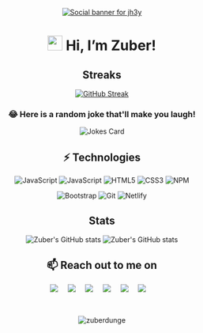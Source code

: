 <div align=center>

[![Social banner for jh3y](https://miro.medium.com/max/960/1*06f6VMGAqEQoLQw8uzgPoA.gif)](https://zuberdunge.netlify.app)

# <img src="https://raw.githubusercontent.com/aemmadi/aemmadi/master/wave.gif" width="30px"> Hi, I’m Zuber!

## Streaks
  
  
[![GitHub Streak](https://github-readme-streak-stats.herokuapp.com/?user=ZuberDunge&theme=radical&hide_border=true&date_format=M%20j%5B%2C%20Y%5D)](https://zuberdunge.tech)

### 😂 Here is a random joke that'll make you laugh!
![Jokes Card](https://readme-jokes.vercel.app/api)

## ⚡ Technologies
  
![JavaScript](https://img.shields.io/badge/React-20232A?style=for-the-badge&logo=react&logoColor=61DAFB)
![JavaScript](https://img.shields.io/badge/JavaScript-323330?style=for-the-badge&logo=javascript&logoColor=F7DF1E)
![HTML5](https://img.shields.io/badge/-HTML5-%23E44D27?style=for-the-badge&logo=html5&logoColor=ffffff)
![CSS3](https://img.shields.io/badge/-CSS3-%231572B6?style=for-the-badge&logo=css3)
![NPM](https://img.shields.io/badge/npm-CB3837?style=for-the-badge&logo=npm&logoColor=white)

![Bootstrap](https://img.shields.io/badge/Bootstrap-563D7C?style=for-the-badge&logo=bootstrap&logoColor=white)
![Git](https://img.shields.io/badge/Git-F05032?style=for-the-badge&logo=git&logoColor=white)
![Netlify](https://img.shields.io/badge/Netlify-00C7B7?style=for-the-badge&logo=netlify&logoColor=white)
  
  
  
  
  
## Stats
![Zuber's GitHub stats](https://github-readme-stats.vercel.app/api?username=ZuberDunge&hide=stars&show_icons=true&count_private=true&theme=radical)
![Zuber's GitHub stats](https://github-readme-stats.vercel.app/api/top-langs/?username=ZuberDunge&layout=compact&theme=radical)

 <h2 align="center">📫 Reach out to me on</h2>
<p align="center">
   <a target="_blank"href="https://ZuberDunge.tech"><img src="https://img.shields.io/badge/website-000000?style=for-the-badge&logo=About.me&logoColor=white" /></a>&nbsp;&nbsp;&nbsp;&nbsp;  
   <a target="_blank"href="https://www.instagram.com/ZuberDunge"><img src="https://img.shields.io/badge/linkedin-%230077B5.svg?&style=for-the-badge&logo=instagram&logoColor=white" /></a>&nbsp;&nbsp;&nbsp;&nbsp;  
    <a href="https://zuberdunge.hashnode.dev/"><img src="	https://img.shields.io/badge/Hashnode-2962FF?style=for-the-badge&logo=hashnode&logoColor=white" /></a>&nbsp;&nbsp;&nbsp;&nbsp;
  <a target="_blank"href="https://www.linkedin.com/in/ZuberDunge"><img src="https://img.shields.io/badge/linkedin-%230077B5.svg?&style=for-the-badge&logo=linkedin&logoColor=white" /></a>&nbsp;&nbsp;&nbsp;&nbsp;  
  <a target="_blank"href="https://twitter.com/ZuberDunge"><img src="https://img.shields.io/badge/twitter-%231DA1F2.svg?&style=for-the-badge&logo=twitter&logoColor=white" /></a>&nbsp;&nbsp;&nbsp;&nbsp;  
  <a href="mailto:iamZuberDunge@gmail.com?subject=Hello%20Zuber,%20From%20Github"><img src="https://img.shields.io/badge/gmail-%23D14836.svg?&style=for-the-badge&logo=gmail&logoColor=white" /></a>&nbsp;&nbsp;&nbsp;&nbsp;
  </p><br/>
  

<p align="center"> <img src="https://komarev.com/ghpvc/?username=zuberdunge&label=Profile%20views&color=0e75b6&style=flat" alt="zuberdunge" /> </p>



<!---
ZuberDunge/ZuberDunge is a ✨ special ✨ repository because its `README.md` (this file) appears on your GitHub profile.
You can click the Preview link to take a look at your changes.
--->
